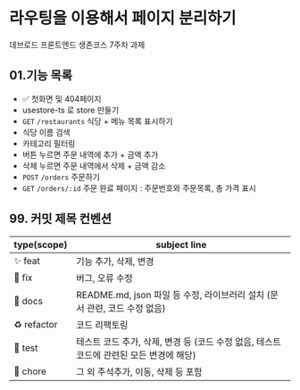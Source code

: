 # 라우팅을 이용해서 페이지 분리하기

데브로드 프론트엔드 생존코스 7주차 과제

## 01.기능 목록

- ✅ 첫화면 및 404페이지
- usestore-ts 로 store 만들기
- `GET` `/restaurants` 식당 + 메뉴 목록 표시하기
- 식당 이름 검색
- 카테고리 필터링
- 버튼 누르면 주문 내역에 추가 + 금액 추가
- 삭제 누르면 주문 내역에서 삭제 + 금액 감소
- `POST` `/orders` 주문하기
- `GET` `/orders/:id` 주문 완료 페이지 : 주문번호와 주문목록, 총 가격 표시

## 99. 커밋 제목 컨벤션

| type(scope) | subject line |
| --- | --- |
| ✨ feat | 기능 추가, 삭제, 변경 |
| 🐛 fix | 버그, 오류 수정 |
| 📝 docs | README.md, json 파일 등 수정, 라이브러리 설치 (문서 관련, 코드 수정 없음) |
| ♻️ refactor | 코드 리팩토링 |
| 🧪 test | 테스트 코드 추가, 삭제, 변경 등 (코드 수정 없음, 테스트 코드에 관련된 모든 변경에 해당) |
| 🌱 chore | 그 외 주석추가, 이동, 삭제 등 포함 |
